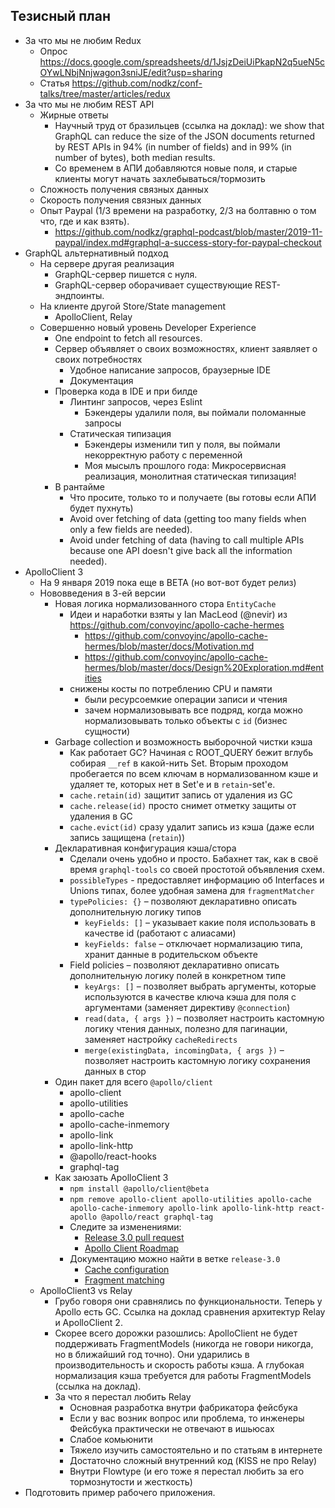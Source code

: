 ## Тезисный план

- За что мы не любим Redux
  - Опрос <https://docs.google.com/spreadsheets/d/1JsjzDeiUiPkapN2q5ueN5cOYwLNbjNnjwagon3sniJE/edit?usp=sharing>
  - Статья <https://github.com/nodkz/conf-talks/tree/master/articles/redux>
- За что мы не любим REST API
  - Жирные ответы
    - Научный труд от бразильцев (ссылка на доклад): we show that GraphQL can reduce the size of the JSON documents returned by REST APIs in 94% (in number of fields) and in 99% (in number of bytes), both median results.
    - Со временем в АПИ добавляются новые поля, и старые клиенты могут начать захлебываться/тормозить
  - Сложность получения связных данных
  - Скорость получения связных данных
  - Опыт Paypal (1/3 времени на разработку, 2/3 на болтавню о том что, где и как взять).
    - <https://github.com/nodkz/graphql-podcast/blob/master/2019-11-paypal/index.md#graphql-a-success-story-for-paypal-checkout>
- GraphQL альтернативный подход
  - На сервере другая реализация
    - GraphQL-сервер пишется с нуля.
    - GraphQL-сервер оборачивает существующие REST-эндпоинты.
  - На клиенте другой Store/State management
    - ApolloClient, Relay
  - Совершенно новый уровень Developer Experience
    - One endpoint to fetch all resources.
    - Сервер объявляет о своих возможностях, клиент заявляет о своих потребностях
      - Удобное написание запросов, браузерные IDE
      - Документация
    - Проверка кода в IDE и при билде
      - Линтинг запросов, через Eslint
        - Бэкендеры удалили поля, вы поймали поломанные запросы
      - Статическая типизация
        - Бэкендеры изменили тип у поля, вы поймали некорректную работу с переменной
        - Моя мысылъ прошлого года: Микросервисная реализация, монолитная статическая типизация!
    - В рантайме
      - Что просите, только то и получаете (вы готовы если АПИ будет пухнуть)
      - Avoid over fetching of data (getting too many fields when only a few fields are needed).
      - Avoid under fetching of data (having to call multiple APIs because one API doesn't give back all the information needed).
- ApolloClient 3
  - На 9 января 2019 пока еще в BETA (но вот-вот будет релиз)
  - Нововведения в 3-ей версии
    - Новая логика нормализованного стора `EntityCache`
      - Идеи и наработки взяты у Ian MacLeod (@nevir) из <https://github.com/convoyinc/apollo-cache-hermes>
        - <https://github.com/convoyinc/apollo-cache-hermes/blob/master/docs/Motivation.md>
        - <https://github.com/convoyinc/apollo-cache-hermes/blob/master/docs/Design%20Exploration.md#entities>
      - снижены косты по потреблению CPU и памяти
        - были ресурсоемкие операции записи и чтения
        - зачем нормализовывать все подряд, когда можно нормализовывать только объекты с `id` (бизнес сущности)
    - Garbage collection и возможность выборочной чистки кэша
      - Как работает GC? Начиная с ROOT_QUERY бежит вглубь собирая `__ref` в какой-нить Set. Вторым проходом пробегается по всем ключам в нормализованном кэше и удаляет те, которых нет в Set'е и в `retain`-set'е.
      - `cache.retain(id)` защитит запись от удаления из GC
      - `cache.release(id)` просто снимет отметку защиты от удаления в GC
      - `cache.evict(id)` сразу удалит запись из кэша (даже если запись защищена (`retain`))
    - Декларативная конфигурация кэша/стора
      - Сделали очень удобно и просто. Бабахнет так, как в своё время `graphql-tools` со своей простотой объявления схем.
      - `possibleTypes` - предоставляет информацию об Interfaces и Unions типах, более удобная замена для `fragmentMatcher`
      - `typePolicies: {}` – позволяют декларативно описать дополнительную логику типов
        - `keyFields: []` – указывает какие поля использовать в качестве id (работают с алиасами)
        - `keyFields: false` – отключает нормализацию типа, хранит данные в родительском объекте
      - Field policies – позволяют декларативно описать дополнительную логику полей в конкретном типе
        - `keyArgs: []` – позволяет выбрать аргументы, которые используются в качестве ключа кэша для поля с аргументами (заменяет директиву `@connection`)
        - `read(data, { args })` – позволяет настроить кастомную логику чтения данных, полезно для пагинации, заменяет настройку `cacheRedirects`
        - `merge(existingData, incomingData, { args })` – позволяет настроить кастомную логику сохранения данных в стор
    - Один пакет для всего `@apollo/client`
      - apollo-client
      - apollo-utilities
      - apollo-cache
      - apollo-cache-inmemory
      - apollo-link
      - apollo-link-http
      - @apollo/react-hooks
      - graphql-tag
    - Как заюзать ApolloClient 3
      - `npm install @apollo/client@beta`
      - `npm remove apollo-client apollo-utilities apollo-cache apollo-cache-inmemory apollo-link apollo-link-http react-apollo @apollo/react graphql-tag`
      - Следите за изменениями:
        - [Release 3.0 pull request](https://github.com/apollographql/apollo-client/pull/5116)
        - [Apollo Client Roadmap](https://github.com/apollographql/apollo-client/blob/master/ROADMAP.md)
      - Документацию можно найти в ветке `release-3.0`
        - [Cache configuration](https://github.com/apollographql/apollo-client/blob/release-3.0/docs/source/caching/cache-configuration.md)
        - [Fragment matching](https://github.com/apollographql/apollo-client/blob/release-3.0/docs/source/data/fragments.md)
  - ApolloClient3 vs Relay
    - Грубо говоря они сравнялись по функциональности. Теперь у Apollo есть GC. Ссылка на доклад сравнения архитектур Relay и ApolloClient 2.
    - Cкорее всего дорожки разошлись: ApolloClient не будет поддерживать FragmentModels (никогда не говори никогда, но в ближайший год точно). Они ударились в производительность и скорость работы кэша. А глубокая нормализация кэша требуется для работы FragmentModels (ссылка на доклад).
    - За что я перестал любить Relay
      - Основная разработка внутри фабрикатора фейсбука
      - Если у вас возник вопрос или проблема, то инженеры Фейсбука практически не отвечают в ишьюсах
      - Слабое комьюнити
      - Тяжело изучить самостоятельно и по статьям в интернете
      - Достаточно сложный внутренний код (KISS не про Relay)
      - Внутри Flowtype (и его тоже я перестал любить за его тормознутости и жесткость)
- Подготовить пример рабочего приложения.
